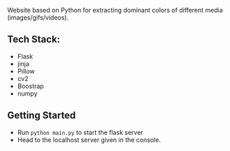 Website based on Python for extracting dominant colors of different media (images/gifs/videos).
## Tech Stack:
 - Flask
 - jinja
 - Pillow
 - cv2
 - Boostrap
 - numpy
   
## Getting Started
 - Run ```python main.py``` to start the flask server
 - Head to the localhost server given in the console.
